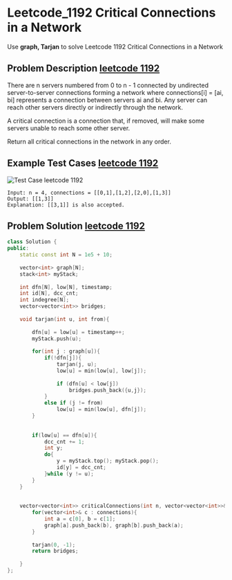 # Leetcode_1192 Critical Connections in a Network



Use **graph, Tarjan** to solve Leetcode 1192 Critical Connections in a Network
<!--more-->


## Problem Description [leetcode 1192](https://leetcode.com/problems/critical-connections-in-a-network/)
<p>

There are n servers numbered from 0 to n - 1 connected by undirected server-to-server connections forming a network where connections[i] = [ai, bi] represents a connection between servers ai and bi. Any server can reach other servers directly or indirectly through the network.

A critical connection is a connection that, if removed, will make some servers unable to reach some other server.

Return all critical connections in the network in any order.
</p>


## Example Test Cases [leetcode 1192](https://leetcode.com/problems/critical-connections-in-a-network/)


![Test Case leetcode 1192](https://assets.leetcode.com/uploads/2019/09/03/1537_ex1_2.png)
```
Input: n = 4, connections = [[0,1],[1,2],[2,0],[1,3]]
Output: [[1,3]]
Explanation: [[3,1]] is also accepted.
```


## Problem Solution [leetcode 1192](https://leetcode.com/problems/critical-connections-in-a-network/)


```cpp
class Solution {
public:
    static const int N = 1e5 + 10;
    
    vector<int> graph[N];
    stack<int> myStack;
    
    int dfn[N], low[N], timestamp;
    int id[N], dcc_cnt;
    int indegree[N];
    vector<vector<int>> bridges;
    
    void tarjan(int u, int from){
        
        dfn[u] = low[u] = timestamp++;
        myStack.push(u);
        
        for(int j : graph[u]){
            if(!dfn[j]){
                tarjan(j, u);
                low[u] = min(low[u], low[j]);
                
                if (dfn[u] < low[j])
                    bridges.push_back({u,j});
            }
            else if (j != from)
                low[u] = min(low[u], dfn[j]);
        }
        
        
        if(low[u] == dfn[u]){
            dcc_cnt += 1;
            int y;
            do{
                y = myStack.top(); myStack.pop();
                id[y] = dcc_cnt;
            }while (y != u); 
        }
    }
    
    
    vector<vector<int>> criticalConnections(int n, vector<vector<int>>& connections) {
        for(vector<int>& c : connections){
            int a = c[0], b = c[1];
            graph[a].push_back(b), graph[b].push_back(a);
        }
        
        tarjan(0, -1);
        return bridges;
        
    }
};
```




